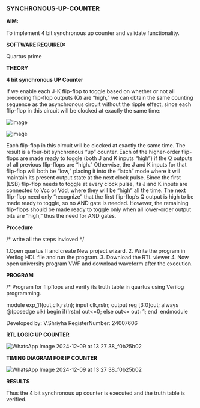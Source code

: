 ### SYNCHRONOUS-UP-COUNTER

**AIM:**

To implement 4 bit synchronous up counter and validate functionality.

**SOFTWARE REQUIRED:**

Quartus prime

**THEORY**

**4 bit synchronous UP Counter**

If we enable each J-K flip-flop to toggle based on whether or not all preceding flip-flop outputs (Q) are “high,” we can obtain the same counting sequence as the asynchronous circuit without the ripple effect, since each flip-flop in this circuit will be clocked at exactly the same time:

![image](https://github.com/naavaneetha/SYNCHRONOUS-UP-COUNTER/assets/154305477/d5db3fa0-e413-404c-b80e-b2f39d82e7e8)


![image](https://github.com/naavaneetha/SYNCHRONOUS-UP-COUNTER/assets/154305477/52cb61eb-d04b-442d-810c-31185a68410b)

Each flip-flop in this circuit will be clocked at exactly the same time.
The result is a four-bit synchronous “up” counter. Each of the higher-order flip-flops are made ready to toggle (both J and K inputs “high”) if the Q outputs of all previous flip-flops are “high.”
Otherwise, the J and K inputs for that flip-flop will both be “low,” placing it into the “latch” mode where it will maintain its present output state at the next clock pulse.
Since the first (LSB) flip-flop needs to toggle at every clock pulse, its J and K inputs are connected to Vcc or Vdd, where they will be “high” all the time.
The next flip-flop need only “recognize” that the first flip-flop’s Q output is high to be made ready to toggle, so no AND gate is needed.
However, the remaining flip-flops should be made ready to toggle only when all lower-order output bits are “high,” thus the need for AND gates.

**Procedure**

/* write all the steps invloved */

1.Open quartus II and create New project wizard.
2. Write the program in Verilog HDL file and run the program.
3. Download the RTL viewer 
4. Now open university program VWF and download waveform after the execution.

**PROGRAM**

/* Program for flipflops and verify its truth table in quartus using Verilog programming. 

module exp_11(out,clk,rstn);
input clk,rstn;
output reg [3:0]out;
always @(posedge clk)
begin
  if(!rstn)
    out<=0;
  else
    out<= out+1;
end 
endmodule

Developed by: V.Shriyha 
RegisterNumber: 24007606

**RTL LOGIC UP COUNTER**

![WhatsApp Image 2024-12-09 at 13 27 38_f0b25b02](https://github.com/user-attachments/assets/48f4ec55-1d85-4fde-899c-1d210fe392b6)


**TIMING DIAGRAM FOR IP COUNTER**

![WhatsApp Image 2024-12-09 at 13 27 38_f0b25b02](https://github.com/user-attachments/assets/31ccdcf2-a3d9-4cd8-ae77-5ed51bf9106a)


**RESULTS**

Thus the 4 bit synchronous up counter is executed and the truth table is verified.
